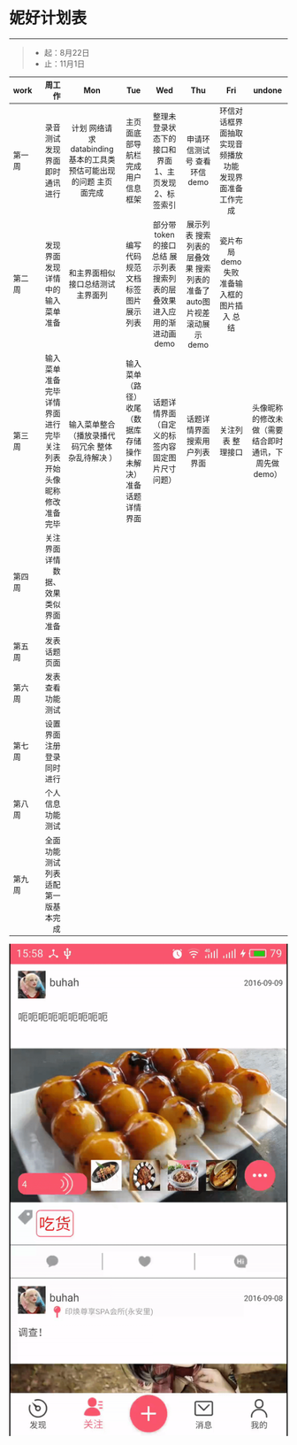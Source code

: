 

# 妮好计划表



---

>* 起：8月22日
>* 止：11月1日



| work        | 周工作   |  Mon  | Tue |Wed|Thu|Fri|undone
| --------   | -----:  | :----:  | :----:  | :----:  | :----:  | :----:  |:----:  |
| 第一周    | 录音测试 发现界面 即时通讯进行 |   计划  网络请求 databinding 基本的工具类  预估可能出现的问题  主页面完成  |主页面底部导航栏完成 用户信息框架|整理未登录状态下的接口和界面  1、主页发现 2、标签索引|申请环信测试号 查看环信demo  |环信对话框界面抽取 实现音频播放功能 发现界面准备工作完成||
| 第二周  | 发现界面 发现详情中的输入菜单准备      |     和主界面相似接口总结测试 主界面列 |编写代码规范文档 标签图片展示列表  |部分带token的接口总结 展示列表 搜索列表的层叠效果 进入应用的渐进动画demo  | 展示列表 搜索列表的层叠效果 搜索列表的  准备了auto图片视差滚动展示demo | 瓷片布局demo失败 准备输入框的图片插入  总结||
| 第三周      |        输入菜单准备完毕  详情界面进行完毕   关注列表开始 头像昵称修改准备完毕  |输入菜单整合（播放录播代码冗余 整体杂乱待解决 ）|输入菜单（路径）收尾 （数据库存储操作未解决） 准备话题详情界面|话题详情界面 （自定义的标签内容 固定图片尺寸问题）|话题详情界面 搜索用户列表界面 |关注列表 整理接口|头像昵称的修改未做（需要结合即时通讯，下周先做demo）|
| 第四周      |    关注界面  详情 数据、效果类似界面准备    |    ||||||
| 第五周      |    发表话题页面     |    ||||||
| 第六周      |  发表查看功能测试      |    ||||||
| 第七周      |    设置界面  注册登录同时进行    |||||    ||
| 第八周      |    个人信息功能测试     |    ||||||
| 第九周      |    全面功能测试 列表适配 第一版基本完成      |    ||||||

![11sep gif](https://github.com/liuranlzz/nihao/blob/master/911.gif)






